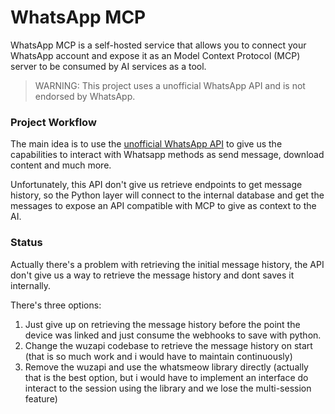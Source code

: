 # WhatsApp MCP

WhatsApp MCP is a self-hosted service that allows you to connect your WhatsApp account and expose it as an Model Context Protocol (MCP) server to be consumed by AI services as a tool.

> WARNING: This project uses a unofficial WhatsApp API and is not endorsed by WhatsApp.

### Project Workflow

The main idea is to use the [unofficial WhatsApp API](https://github.com/asternic/wuzapi) to give us the capabilities to interact with Whatsapp methods as send message, download content and much more.

Unfortunately, this API don't give us retrieve endpoints to get message history, so the Python layer will connect to the internal database and get the messages to expose an API compatible with MCP to give as context to the AI.


### Status

Actually there's a problem with retrieving the initial message history, the API don't give us a way to retrieve the message history and dont saves it internally.

There's three options:
1. Just give up on retrieving the message history before the point the device was linked and just consume the webhooks to save with python.
2. Change the wuzapi codebase to retrieve the message history on start (that is so much work and i would have to maintain continuously)
3. Remove the wuzapi and use the whatsmeow library directly (actually that is the best option, but i would have to implement an interface do interact to the session using the library and we lose the multi-session feature)